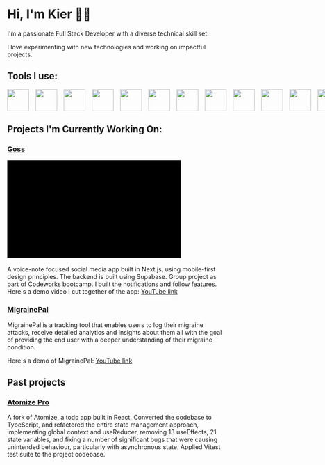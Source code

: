 # Hi, I'm Kier 👋🏻

I'm a passionate Full Stack Developer with a diverse technical skill set.

I love experimenting with new technologies and working on impactful projects.

## Tools I use:

<div style="display: flex; gap: 15px;">
<img src="https://cdn.jsdelivr.net/gh/devicons/devicon@latest/icons/javascript/javascript-original.svg" width=50 height=50 />
<img src="https://cdn.jsdelivr.net/gh/devicons/devicon@latest/icons/nextjs/nextjs-original.svg" width=50 height=50 />
<img src="https://cdn.jsdelivr.net/gh/devicons/devicon@latest/icons/typescript/typescript-original.svg" width=50 height=50 />
<img src="https://cdn.jsdelivr.net/gh/devicons/devicon@latest/icons/react/react-original.svg"  width=50 height=50 />
<img src="https://cdn.jsdelivr.net/gh/devicons/devicon@latest/icons/angular/angular-original.svg" width=50 height=50 />
<img src="https://cdn.jsdelivr.net/gh/devicons/devicon@latest/icons/nodejs/nodejs-plain-wordmark.svg" width=50 height=50 />
<img src="https://cdn.jsdelivr.net/gh/devicons/devicon@latest/icons/tailwindcss/tailwindcss-original.svg" width=50 height=50 />
<img src="https://cdn.jsdelivr.net/gh/devicons/devicon@latest/icons/vitest/vitest-original.svg" width=50 height=50  />
<img src="https://cdn.jsdelivr.net/gh/devicons/devicon@latest/icons/python/python-original.svg" width=50 height=50  />
<img src="https://cdn.jsdelivr.net/gh/devicons/devicon@latest/icons/git/git-original.svg" width=50 height=50 />
<img src="https://cdn.jsdelivr.net/gh/devicons/devicon@latest/icons/postgresql/postgresql-original.svg" width=50 height=50 />
<img src="https://cdn.jsdelivr.net/gh/devicons/devicon@latest/icons/vitejs/vitejs-original.svg" width=50 height=50  />
<img src='./images/shadcn.png' width=50 height=50 />
<img src="https://cdn.jsdelivr.net/gh/devicons/devicon@latest/icons/jquery/jquery-original.svg" width=50 height=50 />
<img src="https://cdn.jsdelivr.net/gh/devicons/devicon@latest/icons/mongodb/mongodb-original.svg" width=50 height=50 />
<img src="https://cdn.jsdelivr.net/gh/devicons/devicon@latest/icons/figma/figma-original.svg" width=50 height=50 />
</div>

## Projects I'm Currently Working On:

### [Goss](https://github.com/kmoze/goss)

![Goss UI Gif](./animations/gossgif1mb.gif)

A voice-note focused social media app built in Next.js, using mobile-first design principles. The backend is built using Supabase. Group project as part of Codeworks bootcamp. I built the notifications and follow features. Here's a demo video I cut together of the app:
[YouTube link](https://www.youtube.com/watch?v=B67vE1EfjiQ)

### [MigrainePal](https://github.com/kmoze/migraine_pal)

MigrainePal is a tracking tool that enables users to log their migraine attacks, receive detailed analytics and insights about them all with the goal of providing the end user with a deeper understanding of their migraine condition.

Here's a demo of MigrainePal: [YouTube link](https://youtu.be/kwPL03Xq2R0)

## Past projects

### [Atomize Pro](https://github.com/kmoze/refactored-atomize)

A fork of Atomize, a todo app built in React. Converted the codebase to TypeScript, and refactored the entire state management approach, implementing global context and useReducer, removing 13 useEffects, 21 state variables, and fixing a number of significant bugs that were causing unintended behaviour, particularly with asynchronous state. Applied Vitest test suite to the project codebase.

<!--
- 🔭 I’m currently working on...
- 🌱 I’m currently learning ...
- 👯 I’m looking to collaborate on ...
- 🤔 I’m looking for help with ...
- 💬 Ask me about ...
- 📫 How to reach me: ...
- 😄 Pronouns: ...
- ⚡ Fun fact: ...
  -->
